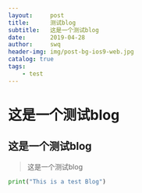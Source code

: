 ```yaml
---
layout:     post
title:      测试blog
subtitle:   这是一个测试blog
date:       2019-04-28
author:     swq
header-img: img/post-bg-ios9-web.jpg
catalog: true
tags:
    - test
---
```


# 这是一个测试blog
## 这是一个测试blog

> 这是一个测试blog

```python
print("This is a test Blog")
```
